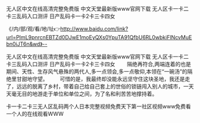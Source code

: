 无人区中文在线高清完整免费版
中文天堂最新版www官网下载
无人区卡一卡二卡三乱码入口测评
日产乱码卡一卡2卡三卡四女


《/内/部/观/看/地/址👉http://www.baidu.com/link?url=PImL9pnrcnEBTZd0DJwE1moEyQXs0YpuTA91QfbU6RL0wbkiFlNcvMuEbn0iJT6n&wd》--

无人区中文在线高清完整免费版
中文天堂最新版www官网下载
无人区卡一卡二卡三乱码入口测评
日产乱码卡一卡2卡三卡四女
　　隔绝再符合,两端连着的也是期间、天性、生存风气悬殊的两代人,多一点领会,多一点敬仰,本领在“一碗汤”的隔绝里甘甜地守望。
　　可惜的是，我最终却没能永远坚守住这块圣地，我还是走了，远远的脱离了乡村，带着自己给自己套上的世俗的锁链闯入别人的城市，一天天毫无目的地游走于单位和单位之间，为了名和利苦苦地撑持着。





卡一卡二卡三无人区乱码两个人日本完整视频免费天下第一社区视频www免费看一个人的在线观看WWW
